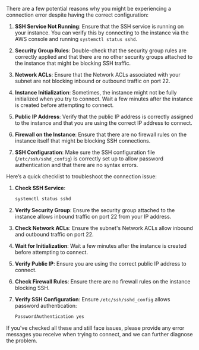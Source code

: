 There are a few potential reasons why you might be experiencing a connection error despite having the correct configuration:

1. **SSH Service Not Running**: Ensure that the SSH service is running on your instance. You can verify this by connecting to the instance via the AWS console and running `systemctl status sshd`.

2. **Security Group Rules**: Double-check that the security group rules are correctly applied and that there are no other security groups attached to the instance that might be blocking SSH traffic.

3. **Network ACLs**: Ensure that the Network ACLs associated with your subnet are not blocking inbound or outbound traffic on port 22.

4. **Instance Initialization**: Sometimes, the instance might not be fully initialized when you try to connect. Wait a few minutes after the instance is created before attempting to connect.

5. **Public IP Address**: Verify that the public IP address is correctly assigned to the instance and that you are using the correct IP address to connect.

6. **Firewall on the Instance**: Ensure that there are no firewall rules on the instance itself that might be blocking SSH connections.

7. **SSH Configuration**: Make sure the SSH configuration file (`/etc/ssh/sshd_config`) is correctly set up to allow password authentication and that there are no syntax errors.

Here’s a quick checklist to troubleshoot the connection issue:

1. **Check SSH Service**:
   ```bash
   systemctl status sshd
   ```

2. **Verify Security Group**:
   Ensure the security group attached to the instance allows inbound traffic on port 22 from your IP address.

3. **Check Network ACLs**:
   Ensure the subnet's Network ACLs allow inbound and outbound traffic on port 22.

4. **Wait for Initialization**:
   Wait a few minutes after the instance is created before attempting to connect.

5. **Verify Public IP**:
   Ensure you are using the correct public IP address to connect.

6. **Check Firewall Rules**:
   Ensure there are no firewall rules on the instance blocking SSH.

7. **Verify SSH Configuration**:
   Ensure `/etc/ssh/sshd_config` allows password authentication:
   ```bash
   PasswordAuthentication yes
   ```

If you've checked all these and still face issues, please provide any error messages you receive when trying to connect, and we can further diagnose the problem.
